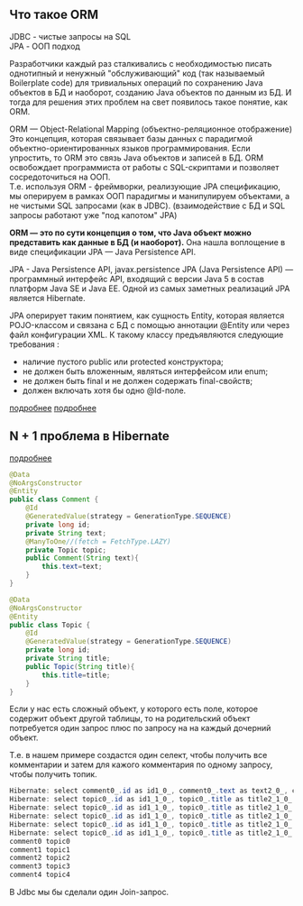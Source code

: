 

## Что такое ORM  
JDBC - чистые запросы на SQL  
JPA - ООП подход  
   
Разработчики каждый раз сталкивались с необходимостью писать однотипный и ненужный "обслуживающий" код (так называемый Boilerplate code)
для тривиальных операций по сохранению Java объектов в БД и наоборот, созданию Java объектов по данным из БД. 
И тогда для решения этих проблем на свет появилось такое понятие, как ORM.

ORM — Object-Relational Mapping (объектно-реляционное отображение)
Это концепция, которая связывает базы данных с парадигмой объектно-ориентированных языков программирования.
Если упростить, то ORM это связь Java объектов и записей в БД. ORM освобождает программиста от работы с SQL-скриптами и позволяет сосредоточиться на ООП.  
Т.е. используя ORM - фреймворки, реализующие JPA спецификацию, мы оперируем в рамках ООП парадигмы и манипулируем объектами, 
а не чистыми SQL запросами (как в JDBC). (взаимодействие с БД и SQL запросы работают уже "под капотом" JPA)     

**ORM — это по сути концепция о том, что Java объект можно представить как данные в БД (и наоборот).**
Она нашла воплощение в виде спецификации JPA — Java Persistence API.   

JPA - Java Persistence API, javax.persistence
JPA (Java Persistence API) — программный интерфейс API, входящий с версии Java 5 в состав платформ Java SE и Java EE. 
Одной из самых заметных реализаций JPA является Hibernate.  

JPA оперирует таким понятием, как сущность Entity, которая является POJO-классом и связана с БД с помощью аннотации @Entity
или через файл конфигурации XML. К такому классу предъявляются следующие требования :  
+ наличие пустого public или protected конструктора;  
+ не должен быть вложенным, являться интерфейсом или enum;  
+ не должен быть final и не должен содержать final-свойств;  
+ должен включать хотя бы одно @Id-поле.  
    
[подробнее](https://javarush.ru/groups/posts/2259-jpa--znakomstvo-s-tekhnologiey) 
[подробнее](http://java-online.ru/hibernate-jpa.xhtml)

## N + 1 проблема в Hibernate
[подробнее](https://youtu.be/StrgaxrAyyU?t=1855)  
```java
@Data
@NoArgsConstructor
@Entity
public class Comment {
    @Id
    @GeneratedValue(strategy = GenerationType.SEQUENCE)
    private long id;
    private String text;
    @ManyToOne//(fetch = FetchType.LAZY)
    private Topic topic;
    public Comment(String text){
        this.text=text;
    }
}

@Data
@NoArgsConstructor
@Entity
public class Topic {
    @Id
    @GeneratedValue(strategy = GenerationType.SEQUENCE)
    private long id;
    private String title;
    public Topic(String title){
        this.title=title;
    }
}
```
Если у нас есть сложный объект, у которого есть поле, которое содержит объект другой таблицы, то на родительский объект потребуется
один запрос плюс по запросу на на каждый дочерний объект.

Т.е. в нашем примере создастся один селект, чтобы получить все комментарии и затем для кажого комментария по одному запросу, 
чтобы получить топик.  
```java
Hibernate: select comment0_.id as id1_0_, comment0_.text as text2_0_, comment0_.topic_id as topic_id3_0_ from Comment comment0_
Hibernate: select topic0_.id as id1_1_0_, topic0_.title as title2_1_0_ from Topic topic0_ where topic0_.id=?
Hibernate: select topic0_.id as id1_1_0_, topic0_.title as title2_1_0_ from Topic topic0_ where topic0_.id=?
Hibernate: select topic0_.id as id1_1_0_, topic0_.title as title2_1_0_ from Topic topic0_ where topic0_.id=?
Hibernate: select topic0_.id as id1_1_0_, topic0_.title as title2_1_0_ from Topic topic0_ where topic0_.id=?
Hibernate: select topic0_.id as id1_1_0_, topic0_.title as title2_1_0_ from Topic topic0_ where topic0_.id=?
comment0 topic0
comment1 topic1
comment2 topic2
comment3 topic3
comment4 topic4
```
В Jdbc мы бы сделали один Join-запрос.